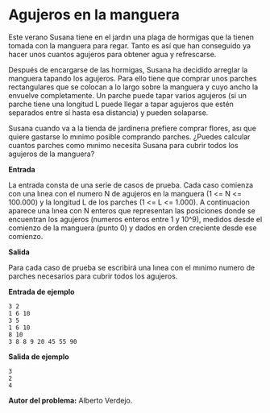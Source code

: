 # Agujeros en la manguera

Este verano Susana tiene en el jardın una plaga de hormigas que la tienen tomada con la manguera para regar. Tanto es así que han conseguido ya hacer unos cuantos agujeros para obtener agua y refrescarse.

Después de encargarse de las hormigas, Susana ha decidido arreglar la manguera tapando los agujeros. Para ello tiene que comprar unos parches rectangulares que se colocan a lo largo sobre la manguera y cuyo ancho la envuelve completamente. Un parche puede tapar varios agujeros (si un parche tiene una longitud L puede llegar a tapar agujeros que estén separados entre sí hasta esa distancia) y pueden solaparse.

Susana cuando va a la tienda de jardinerıa prefiere comprar flores, ası que quiere gastarse lo mınimo posible comprando parches. ¿Puedes calcular cuantos parches como mınimo necesita Susana para cubrir todos los agujeros de la manguera?

**Entrada**

La entrada consta de una serie de casos de prueba. Cada caso comienza con una lınea con el numero N de agujeros en la manguera (1 <= N <= 100.000) y la longitud L de los parches (1 <= L <= 1.000). A continuacion aparece una lınea con N enteros que representan las posiciones donde se encuentran los agujeros (numeros enteros entre 1 y 10^9), medidos desde el comienzo de la manguera (punto 0) y dados en orden creciente desde ese comienzo.

**Salida**

Para cada caso de prueba se escribirá una lınea con el mınimo numero de parches necesarios para cubrir todos los agujeros.

**Entrada de ejemplo**

    3 2
    1 6 10
    3 5
    1 6 10
    8 10
    3 8 8 9 20 45 55 90

**Salida de ejemplo**

    3
    2
    4
    
 
 **Autor del problema:** Alberto Verdejo.

